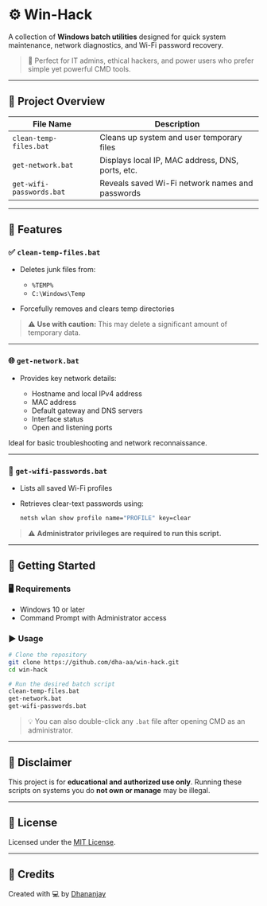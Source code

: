 # ⚙️ Win-Hack

A collection of **Windows batch utilities** designed for quick system maintenance, network diagnostics, and Wi-Fi password recovery.

> 🧪 Perfect for IT admins, ethical hackers, and power users who prefer simple yet powerful CMD tools.

---

## 📁 Project Overview

| File Name                | Description                                      |
| ------------------------ | ------------------------------------------------ |
| `clean-temp-files.bat`   | Cleans up system and user temporary files        |
| `get-network.bat`        | Displays local IP, MAC address, DNS, ports, etc. |
| `get-wifi-passwords.bat` | Reveals saved Wi-Fi network names and passwords  |

---

## 🔧 Features

### ✅ `clean-temp-files.bat`

* Deletes junk files from:

  * `%TEMP%`
  * `C:\Windows\Temp`
* Forcefully removes and clears temp directories

> ⚠️ **Use with caution:** This may delete a significant amount of temporary data.

---

### 🌐 `get-network.bat`

* Provides key network details:

  * Hostname and local IPv4 address
  * MAC address
  * Default gateway and DNS servers
  * Interface status
  * Open and listening ports

Ideal for basic troubleshooting and network reconnaissance.

---

### 🔐 `get-wifi-passwords.bat`

* Lists all saved Wi-Fi profiles
* Retrieves clear-text passwords using:

  ```cmd
  netsh wlan show profile name="PROFILE" key=clear
  ```

> ⚠️ **Administrator privileges are required to run this script.**

---

## 🚀 Getting Started

### 🖥️ Requirements

* Windows 10 or later
* Command Prompt with Administrator access

### ▶️ Usage

```bash
# Clone the repository
git clone https://github.com/dha-aa/win-hack.git
cd win-hack

# Run the desired batch script
clean-temp-files.bat
get-network.bat
get-wifi-passwords.bat
```

> 💡 You can also double-click any `.bat` file after opening CMD as an administrator.

---

## 📌 Disclaimer

This project is for **educational and authorized use only**. Running these scripts on systems you do **not own or manage** may be illegal.

---

## 📄 License

Licensed under the [MIT License](LICENSE).

---

## 🙌 Credits

Created with 💻 by [Dhananjay](https://github.com/dha-aa)
